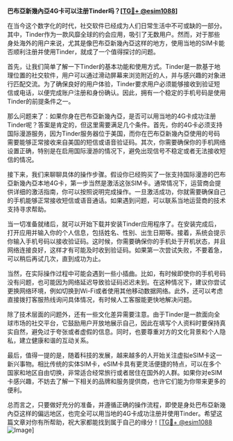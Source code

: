 **巴布亞新幾內亞4G卡可以注册Tinder吗？[[TG💪+ @esim1088](https://t.me/s/esim1088)]**

在当今这个数字化的时代，社交软件已经成为人们日常生活中不可或缺的一部分。其中，Tinder作为一款风靡全球的约会应用，吸引了无数用户。然而，对于那些身处海外的用户来说，尤其是像巴布亞新幾內亞这样的地方，使用当地的SIM卡能否顺利注册并使用Tinder，就成了一个值得探讨的问题。

首先，让我们简单了解一下Tinder的基本功能和使用方式。Tinder是一款基于地理位置的社交软件，用户可以通过滑动屏幕来浏览附近的人，并与感兴趣的对象进行匹配交流。为了确保良好的用户体验，Tinder要求用户必须能够接收到验证短信或电话，以便完成账户注册和身份确认。因此，拥有一个稳定的手机号码是使用Tinder的前提条件之一。

那么问题来了：如果你身在巴布亞新幾內亞，是否可以用当地的4G卡成功注册Tinder呢？答案是肯定的，但这里需要满足几个条件。首先，你的4G卡必须支持国际漫游服务，因为Tinder服务器位于美国，而你在巴布亞新幾內亞使用的号码需要能够正常接收来自美国的短信或语音验证码。其次，你需要确保你的手机网络设置正确，特别是在启用国际漫游的情况下，避免出现信号不稳定或者无法接收短信的情况。

接下来，我们来聊聊具体的操作步骤。假设你已经购买了一张支持国际漫游的巴布亞新幾內亞本地4G卡，第一步当然是激活这张SIM卡。通常情况下，运营商会提供详细的激活指南，你可以按照说明完成操作。一旦激活成功，你就需要确保自己的手机能够正常接收短信或语音通话。如果遇到问题，可以联系当地运营商的技术支持寻求帮助。

当一切准备就绪后，就可以开始下载并安装Tinder应用程序了。在安装完成后，打开应用并输入你的个人信息，包括姓名、性别、出生日期等。接着，系统会提示你输入手机号码以接收验证码。这时候，你需要确保你的手机处于开机状态，并且网络连接良好，这样才有可能及时收到验证码。如果第一次尝试失败，不要着急，可以稍后再试几次，直到成功为止。

当然，在实际操作过程中可能会遇到一些小插曲。比如，有时候即使你的手机号码没有问题，也可能因为网络延迟导致验证码迟迟未到。在这种情况下，建议你尝试更换网络环境，例如切换到Wi-Fi或者使用其他移动数据网络。此外，还可以考虑直接拨打客服热线询问具体情况，有时候人工客服能更快地解决问题。

除了技术层面的问题外，还有一些文化差异需要注意。由于Tinder是一款面向全球市场的社交平台，它鼓励用户开放地展示自己，因此在填写个人资料时要保持真实自然，避免过于夸张或者虚假的信息。同时，也要尊重对方的文化背景和个人隐私，建立健康和谐的互动关系。

最后，值得一提的是，随着科技的发展，越来越多的人开始关注虚拟eSIM卡这一新兴事物。相比传统的实体SIM卡，eSIM卡具有更灵活便捷的特点，可以在多个国家和地区自由切换，非常适合经常旅行或者居住在国外的人群。如果你对eSIM卡感兴趣，不妨去了解一下相关的品牌和服务提供商，也许它们能为你带来更多的便利。

总而言之，只要做好充分的准备，并遵循正确的操作流程，即使是身处巴布亞新幾內亞这样的偏远地区，也完全可以用当地的4G卡成功注册并使用Tinder。希望这篇文章对你有所帮助，祝大家都能找到属于自己的缘分！[[TG💪+ @esim1088](https://t.me/s/esim1088) ![Image](https://i.postimg.cc/4NQfJmqS/Snipaste-2025-05-13-00-14-12.png)]